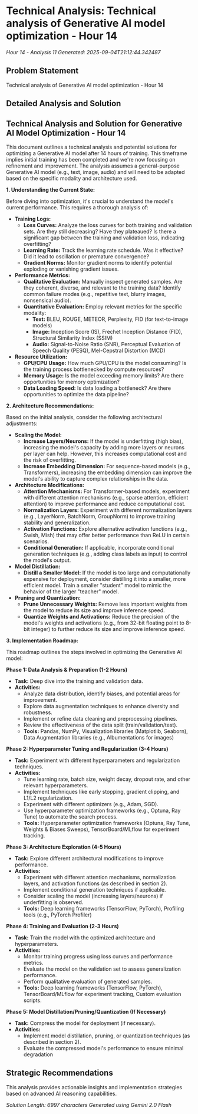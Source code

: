 # Technical Analysis: Technical analysis of Generative AI model optimization - Hour 14
*Hour 14 - Analysis 11*
*Generated: 2025-09-04T21:12:44.342487*

## Problem Statement
Technical analysis of Generative AI model optimization - Hour 14

## Detailed Analysis and Solution
## Technical Analysis and Solution for Generative AI Model Optimization - Hour 14

This document outlines a technical analysis and potential solutions for optimizing a Generative AI model after 14 hours of training.  This timeframe implies initial training has been completed and we're now focusing on refinement and improvement.  The analysis assumes a general-purpose Generative AI model (e.g., text, image, audio) and will need to be adapted based on the specific modality and architecture used.

**1. Understanding the Current State:**

Before diving into optimization, it's crucial to understand the model's current performance. This requires a thorough analysis of:

* **Training Logs:**
    * **Loss Curves:** Analyze the loss curves for both training and validation sets. Are they still decreasing? Have they plateaued? Is there a significant gap between the training and validation loss, indicating overfitting?
    * **Learning Rate:** Track the learning rate schedule. Was it effective? Did it lead to oscillation or premature convergence?
    * **Gradient Norms:** Monitor gradient norms to identify potential exploding or vanishing gradient issues.
* **Performance Metrics:**
    * **Qualitative Evaluation:** Manually inspect generated samples. Are they coherent, diverse, and relevant to the training data?  Identify common failure modes (e.g., repetitive text, blurry images, nonsensical audio).
    * **Quantitative Evaluation:**  Employ relevant metrics for the specific modality:
        * **Text:** BLEU, ROUGE, METEOR, Perplexity, FID (for text-to-image models)
        * **Image:** Inception Score (IS), Frechet Inception Distance (FID), Structural Similarity Index (SSIM)
        * **Audio:**  Signal-to-Noise Ratio (SNR), Perceptual Evaluation of Speech Quality (PESQ), Mel-Cepstral Distortion (MCD)
* **Resource Utilization:**
    * **GPU/CPU Usage:**  How much GPU/CPU is the model consuming? Is the training process bottlenecked by compute resources?
    * **Memory Usage:**  Is the model exceeding memory limits?  Are there opportunities for memory optimization?
    * **Data Loading Speed:**  Is data loading a bottleneck? Are there opportunities to optimize the data pipeline?

**2. Architecture Recommendations:**

Based on the initial analysis, consider the following architectural adjustments:

* **Scaling the Model:**
    * **Increase Layers/Neurons:**  If the model is underfitting (high bias), increasing the model's capacity by adding more layers or neurons per layer can help.  However, this increases computational cost and the risk of overfitting.
    * **Increase Embedding Dimension:**  For sequence-based models (e.g., Transformers), increasing the embedding dimension can improve the model's ability to capture complex relationships in the data.
* **Architecture Modifications:**
    * **Attention Mechanisms:** For Transformer-based models, experiment with different attention mechanisms (e.g., sparse attention, efficient attention) to improve performance and reduce computational cost.
    * **Normalization Layers:** Experiment with different normalization layers (e.g., LayerNorm, BatchNorm, GroupNorm) to improve training stability and generalization.
    * **Activation Functions:** Explore alternative activation functions (e.g., Swish, Mish) that may offer better performance than ReLU in certain scenarios.
    * **Conditional Generation:**  If applicable, incorporate conditional generation techniques (e.g., adding class labels as input) to control the model's output.
* **Model Distillation:**
    * **Distill a Smaller Model:** If the model is too large and computationally expensive for deployment, consider distilling it into a smaller, more efficient model.  Train a smaller "student" model to mimic the behavior of the larger "teacher" model.
* **Pruning and Quantization:**
    * **Prune Unnecessary Weights:**  Remove less important weights from the model to reduce its size and improve inference speed.
    * **Quantize Weights and Activations:**  Reduce the precision of the model's weights and activations (e.g., from 32-bit floating point to 8-bit integer) to further reduce its size and improve inference speed.

**3. Implementation Roadmap:**

This roadmap outlines the steps involved in optimizing the Generative AI model:

**Phase 1: Data Analysis & Preparation (1-2 Hours)**

*   **Task:** Deep dive into the training and validation data.
*   **Activities:**
    *   Analyze data distribution, identify biases, and potential areas for improvement.
    *   Explore data augmentation techniques to enhance diversity and robustness.
    *   Implement or refine data cleaning and preprocessing pipelines.
    *   Review the effectiveness of the data split (train/validation/test).
    *   **Tools:** Pandas, NumPy, Visualization libraries (Matplotlib, Seaborn), Data Augmentation libraries (e.g., Albumentations for images)

**Phase 2: Hyperparameter Tuning and Regularization (3-4 Hours)**

*   **Task:** Experiment with different hyperparameters and regularization techniques.
*   **Activities:**
    *   Tune learning rate, batch size, weight decay, dropout rate, and other relevant hyperparameters.
    *   Implement techniques like early stopping, gradient clipping, and L1/L2 regularization.
    *   Experiment with different optimizers (e.g., Adam, SGD).
    *   Use hyperparameter optimization frameworks (e.g., Optuna, Ray Tune) to automate the search process.
    *   **Tools:** Hyperparameter optimization frameworks (Optuna, Ray Tune, Weights & Biases Sweeps), TensorBoard/MLflow for experiment tracking.

**Phase 3: Architecture Exploration (4-5 Hours)**

*   **Task:** Explore different architectural modifications to improve performance.
*   **Activities:**
    *   Experiment with different attention mechanisms, normalization layers, and activation functions (as described in section 2).
    *   Implement conditional generation techniques if applicable.
    *   Consider scaling the model (increasing layers/neurons) if underfitting is observed.
    *   **Tools:** Deep learning frameworks (TensorFlow, PyTorch), Profiling tools (e.g., PyTorch Profiler)

**Phase 4: Training and Evaluation (2-3 Hours)**

*   **Task:** Train the model with the optimized architecture and hyperparameters.
*   **Activities:**
    *   Monitor training progress using loss curves and performance metrics.
    *   Evaluate the model on the validation set to assess generalization performance.
    *   Perform qualitative evaluation of generated samples.
    *   **Tools:** Deep learning frameworks (TensorFlow, PyTorch), TensorBoard/MLflow for experiment tracking, Custom evaluation scripts.

**Phase 5: Model Distillation/Pruning/Quantization (If Necessary)**

*   **Task:** Compress the model for deployment (if necessary).
*   **Activities:**
    *   Implement model distillation, pruning, or quantization techniques (as described in section 2).
    *   Evaluate the compressed model's performance to ensure minimal degradation

## Strategic Recommendations
This analysis provides actionable insights and implementation strategies
based on advanced AI reasoning capabilities.

*Solution Length: 6997 characters*
*Generated using Gemini 2.0 Flash*
